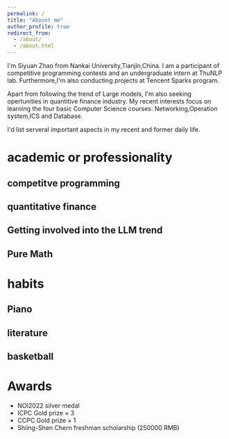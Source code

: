 ```yaml
---
permalink: /
title: "Abount me"
author_profile: true
redirect_from: 
  - /about/
  - /about.html
---
```


I'm Siyuan Zhao from Nankai University,Tianjin,China. I am a participant of competitive programming contests and an undergraduate intern at ThuNLP lab. Furthermore,I'm also conducting projects at Tencent Sparks program.

Apart from following the trend of Large models, I'm also seeking opertunities in quantitive finance industry. My recent interests focus on learning the four basic Computer Science courses: Networking,Operation system,ICS and Database.

I'd list serveral important aspects in my recent and former daily life.

# academic or professionality

## competitve programming

## quantitative finance

## Getting involved into the LLM trend

## Pure Math

# habits

## Piano

## literature

## basketball

# Awards

- NOI2022 silver medal
- ICPC Gold prize $\times$ 3
- CCPC Gold prize $\times$ 1
- Shiing-Shen Chern freshman scholarship (250000 RMB)



